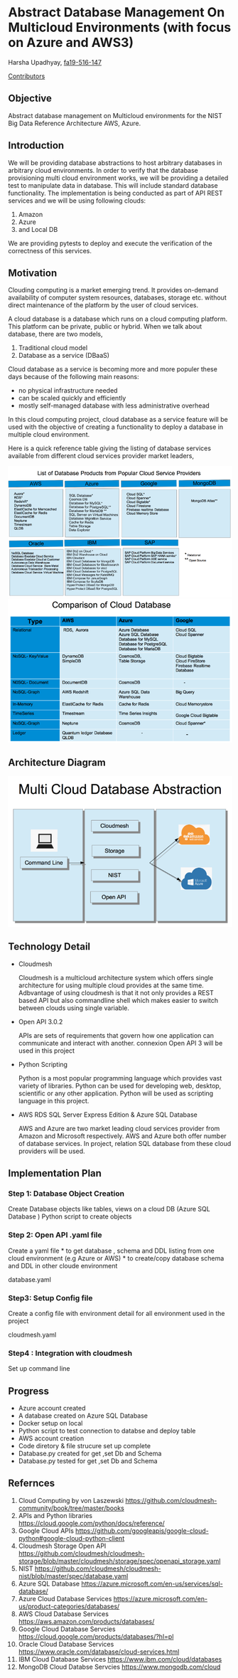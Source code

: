 # Abstract Database Management On Multicloud Environments (with focus on Azure and AWS3)

Harsha Upadhyay, [fa19-516-147](https://github.com/cloudmesh-community/fa19-516-147/edit/master/project/report.md)

[Contributors](https://github.com/cloudmesh-community/fa19-516-147/graphs/contributors)

## Objective

Abstract database management on Multicloud environments for the NIST Big Data Reference Architecture AWS, Azure.

## Introduction

We will be providing database abstractions to host arbitrary databases in arbitrary 
cloud environments. In order to verify that the database provisioning multi cloud 
environment works, we will be providing a detailed test to manipulate data in database. 
This will include standard database functionality. The implementation is being conducted as 
part of API REST services and we will be using following clouds: 

1. Amazon
1. Azure 
1. and Local DB

We are providing pytests to deploy and execute the verification of the correctness of this services.

## Motivation 

Clouding computing is a market emerging trend. It provides on-demand availability of computer system resources, databases, storage etc. without direct maintenance of the platform by the user of cloud services.

A cloud database is a database which runs on a cloud computing platform. This platform can be private, public or hybrid.
When we talk about database, there are two models,
 
1. Traditional cloud model
2. Database as a service (DBaaS)

Cloud database as a service is becoming more and more populer these days because of the following main reasons:
 
* no physical infrastructure needed
* can be scaled quickly and efficiently
* mostly self-managed database with less administrative overhead

In this cloud computing project, cloud database as a service feature will be used with the objective of creating a functionality to deploy a database in multiple cloud environment. 
 
Here is a quick reference table giving the listing of database services available from different cloud services provider market leaders,  

![](Cloud_Database_Product.png)
![](Cloud_Database_Comparison.png)

## Architecture Diagram


![](Multi_Cloud_Data_Abstraction.png)

## Technology Detail

 * Cloudmesh
 
   Cloudmesh is a multicloud architecture system which offers single architecture for using multiple cloud provides at the same time. Adbvantage of using cloudmesh is that it not only provides a REST based API but also commandline shell which makes easier to switch between clouds using single variable.
   
 * Open API 3.0.2
 
   APIs are sets of requirements that govern how one application can communicate and interact with another. connexion Open API 3 will be used in this project
   
 * Python Scripting
 
   Python is a most popular programming language which provides vast variety of libraries. Python can be used for developing web, desktop, scientific or any other application. Python will be used as scripting language in this project. 
   
 * AWS RDS SQL Server Express Edition & Azure SQL Database
 
   AWS and Azure are two market leading cloud services provider from Amazon and Microsoft respectively. AWS and Azure both offer number of database services. In project, relation SQL database from these cloud providers will be used. 

## Implementation Plan 

### Step 1: Database Object Creation
   Create Database objects like tables, views  on a cloud DB (Azure SQL Database )
   Python script to create objects 
 
### Step 2: Open API .yaml file
   Create a yaml file 
     * to get database , schema and DDL listing from one cloud environment (e.g Azure or AWS)
     * to create/copy database schema and DDL in other cloude environment 
        
   database.yaml
        
### Step3: Setup Config file
   Create a config file with environment detail for all environment used in the project
   
   cloudmesh.yaml 
  
### Step4 : Integration with cloudmesh 
   Set up command line 
 
## Progress
  * Azure account created
  * A database created on Azure SQL Database
  * Docker setup on local
  * Python script to test connection to databse and deploy table
  * AWS account creation
  * Code diretory & file strucure set up complete
  * Database.py created for get ,set Db and Schema
  * Database.py tested for get ,set Db and Schema

## Refernces

1. Cloud Computing by von Laszewski <https://github.com/cloudmesh-community/book/tree/master/books>
1. APIs and Python libraries <https://cloud.google.com/python/docs/reference/>
1. Google Cloud APIs <https://github.com/googleapis/google-cloud-python#google-cloud-python-client>
1. Cloudmesh Storage Open API <https://github.com/cloudmesh/cloudmesh-storage/blob/master/cloudmesh/storage/spec/openapi_storage.yaml>
1. NIST <https://github.com/cloudmesh/cloudmesh-nist/blob/master/spec/database.yaml>
1. Azure SQL Database <https://azure.microsoft.com/en-us/services/sql-database/>
1. Azure Cloud Database Services <https://azure.microsoft.com/en-us/product-categories/databases/>
1. AWS Cloud Database Services <https://aws.amazon.com/products/databases/>
1. Google Cloud Database Servcies <https://cloud.google.com/products/databases/?hl=pl>
1. Oracle Cloud Database Services <https://www.oracle.com/database/cloud-services.html>
1. IBM Cloud Database Services <https://www.ibm.com/cloud/databases>
1. MongoDB Cloud Databse Servcies <https://www.mongodb.com/cloud> 
